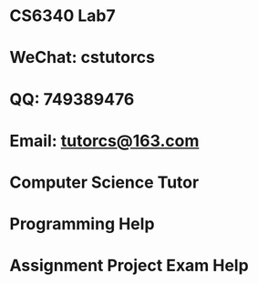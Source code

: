 # CS6340 Lab7
# WeChat: cstutorcs

# QQ: 749389476

# Email: tutorcs@163.com

# Computer Science Tutor

# Programming Help

# Assignment Project Exam Help
